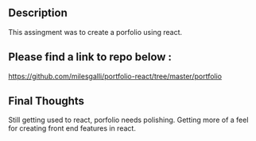 ## Description 

This assingment was to create a porfolio using react. 

## Please find a link to repo below : 
https://github.com/milesgalli/portfolio-react/tree/master/portfolio

## Final Thoughts 

Still getting used to react, porfolio needs polishing. Getting more of a feel for creating front end features in react. 

